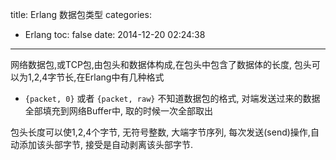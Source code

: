 title: Erlang 数据包类型
categories:
  - Erlang
toc: false
date: 2014-12-20 02:24:38
---

网络数据包,或TCP包,由包头和数据体构成,在包头中包含了数据体的长度, 包头可以为1,2,4字节长,在Erlang中有几种格式

- `{packet, 0}` 或者 `{packet, raw}`
不知道数据包的格式, 对端发送过来的数据全部填充到网络Buffer中, 取的时候一次全部取出

包头长度可以使1,2,4个字节, 无符号整数, 大端字节序列, 每次发送(send)操作,自动添加该头部字节, 接受是自动剥离该头部字节.


